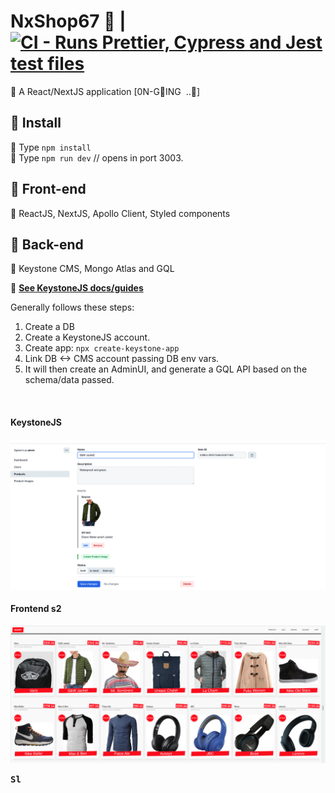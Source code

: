 # NxShop67 :convenience_store: | [![CI - Runs Prettier, Cypress and Jest test files](https://github.com/stefan22/nxshop67_fe/actions/workflows/ci.yml/badge.svg)](https://github.com/stefan22/nxshop67_fe/actions/workflows/ci.yml)

:lollipop: A React/NextJS application [0N-GING&nbsp; ..:snail:]

## :paperclip: Install

:lollipop: Type `npm install`  
:lollipop: Type `npm run dev` // opens in port 3003.

## :paperclip: Front-end

:lollipop: ReactJS, NextJS, Apollo Client, Styled components

## :paperclip: Back-end

:lollipop: Keystone CMS, Mongo Atlas and GQL

:lollipop: **<a href="https://keystonejs.com" target="_blank">See KeystoneJS docs/guides</a>**

Generally follows these steps:

1. Create a DB
2. Create a KeystoneJS account.
3. Create app: `npx create-keystone-app`
4. Link DB <-> CMS account passing DB env vars.
5. It will then create an AdminUI, and generate a GQL API based on
   the schema/data passed.

<br />

#### <kdb>KeystoneJS</kdb>

<img src="public/static/keystone.png" alt="keystone backend">

<br />

#### <kdb>Frontend s2</kdb>

<img src="public/static/frontend2.png" alt="screenshot 2">

<br />

<kbd>**Sl**</kbd>
